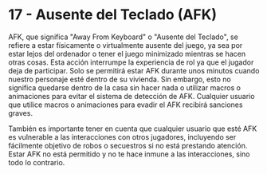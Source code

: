 # 17 - Ausente del Teclado (AFK)

AFK, que significa "Away From Keyboard" o "Ausente del Teclado", se refiere a estar físicamente o virtualmente ausente del juego, ya sea por estar lejos del ordenador o tener el juego minimizado mientras se hacen otras cosas. Esta acción interrumpe la experiencia de rol ya que el jugador deja de participar. Solo se permitirá estar AFK durante unos minutos cuando nuestro personaje esté dentro de su vivienda. Sin embargo, esto no significa quedarse dentro de la casa sin hacer nada o utilizar macros o animaciones para evitar el sistema de detección de AFK. Cualquier usuario que utilice macros o animaciones para evadir el AFK recibirá sanciones graves.

También es importante tener en cuenta que cualquier usuario que esté AFK es vulnerable a las interacciones con otros jugadores, incluyendo ser fácilmente objetivo de robos o secuestros si no está prestando atención. Estar AFK no está permitido y no te hace inmune a las interacciones, sino todo lo contrario.
